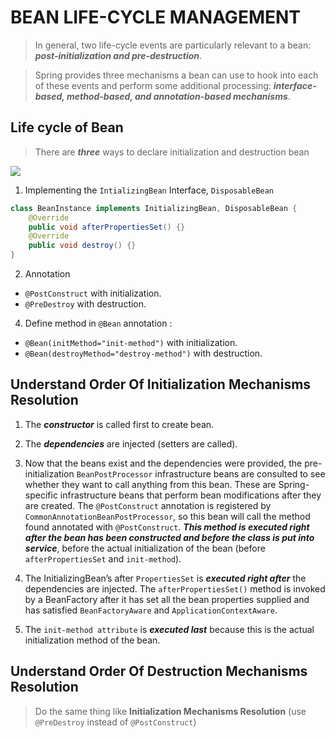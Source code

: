 # BEAN LIFE-CYCLE MANAGEMENT

> In general, two life-cycle events are particularly relevant to a bean: _**post-initialization and pre-destruction**_.

> Spring provides three mechanisms a bean can use to hook into each of these events and perform some additional processing: _**interface-based, method-based, and annotation-based mechanisms**_.


## Life cycle of Bean
> There are _**three**_ ways to declare initialization and destruction bean
<img src="https://i.imgur.com/EUE39GW.png"/>

1. Implementing the `IntializingBean` Interface, `DisposableBean`

```java
class BeanInstance implements InitializingBean, DisposableBean {
	@Override
	public void afterPropertiesSet() {}
	@Override
	public void destroy() {}
}
```
2. Annotation 
- `@PostConstruct` with initialization.
- `@PreDestroy` with destruction.

4. Define method in `@Bean` annotation :
- `@Bean(initMethod="init-method")` with initialization.
- `@Bean(destroyMethod="destroy-method")` with destruction.

## Understand Order Of Initialization Mechanisms Resolution 
1. The _**constructor**_ is called first to create bean.

2. The _**dependencies**_ are injected (setters are called).

3. Now that the beans exist and the dependencies were provided, the pre- initialization `BeanPostProcessor` infrastructure beans are consulted  to see whether they want to call anything from this bean. These are Spring-specific infrastructure beans that perform bean modifications after they are created. The `@PostConstruct` annotation is registered by `CommonAnnotationBeanPostProcessor`, so this bean will call the method found annotated with `@PostConstruct`. _**This method is executed right after the bean has been constructed and before the class is put into service**_, before the actual initialization of the bean (before `afterPropertiesSet` and `init-method`).

4.  The InitializingBean’s after `PropertiesSet` is _**executed right after**_ the dependencies are injected. The `afterPropertiesSet()` method is invoked by a BeanFactory after it has set all the bean properties supplied and has satisfied `BeanFactoryAware` and `ApplicationContextAware`.
5. The `init-method attribute` is _**executed last**_ because this is the actual initialization method of the bean.

## Understand Order Of Destruction Mechanisms Resolution 
> Do the same thing like **Initialization Mechanisms Resolution** (use `@PreDestroy` instead of `@PostConstruct`)
<!--stackedit_data:
eyJoaXN0b3J5IjpbLTEzODA3MjUzNzUsMTU3NDgwMTQ5NiwzMD
gwOTA3NjQsLTU5NzI1NTQ0OCw3MDExODE0NjQsLTE4MDk2Mzg0
MzJdfQ==
-->